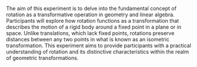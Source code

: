 The aim of this experiment is to delve into the fundamental concept of rotation as a transformative operation in geometry and linear algebra. Participants will explore how rotation functions as a transformation that describes the motion of a rigid body around a fixed point in a plane or in space. Unlike translations, which lack fixed points, rotations preserve distances between any two points in what is known as an isometric transformation. This experiment aims to provide participants with a practical understanding of rotation and its distinctive characteristics within the realm of geometric transformations.